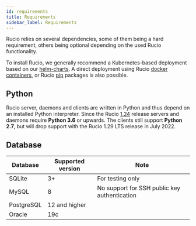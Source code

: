 ```yaml
---
id: requirements
title: Requirements
sidebar_label: Requirements
---
```


Rucio relies on several dependencies, some of them being a hard requirement,
others being optional depending on the used Rucio functionality.

To install Rucio, we generally recommend a Kubernetes-based deployment based on
our [helm-charts](https://github.com/rucio/helm-charts). A direct deployment
using Rucio [docker containers](https://hub.docker.com/u/rucio), or Rucio
[pip](https://pypi.org/project/rucio/) packages is also possible.

## Python

Rucio server, daemons and clients are written in Python and thus depend on an
installed Python interpreter. Since the Rucio [1.24](../release-notes/1.24.0)
release servers and daemons require **Python 3.6** or upwards. The clients
still support **Python 2.7**, but will drop support with the Rucio 1.29 LTS
release in July 2022.

## Database

Database   | Supported version | Note
-----------| ----------------- | ---------
SQLite     | 3+                | For testing only
MySQL      | 8                 | No support for SSH public key authentication
PostgreSQL | 12 and higher     |
Oracle     | 19c               |
